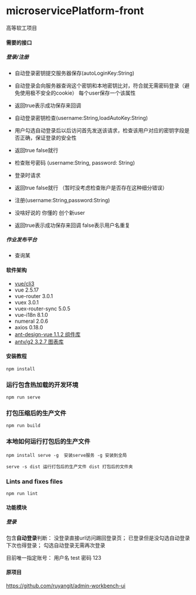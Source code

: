 # microservicePlatform-front
 高等软工项目

#### 需要的接口
##### 登录/注册
- 自动登录密钥提交服务器保存(autoLoginKey:String)
 - 自动登录会向服务器查询这个密钥和本地密钥比对，符合就无需密码登录（避免使用极不安全的cookie） 每个user保存一个该属性
 - 返回true表示成功保存来回调

- 自动登录密钥检查(username:String,loadAutoKey:String)
 - 用户勾选自动登录后以后访问首先发送该请求，检查该用户对应的密钥字段是否正确，保证登录的安全性
 - 返回true false就行

- 检查账号密码 (username:String, password: String)
 - 登录时请求 
 - 返回true false就行 （暂时没考虑检查账户是否存在这种细分错误）

- 注册(username:String,password:String)
 - 没啥好说的 你懂的 创个新user
 - 返回true表示成功保存来回调 false表示用户名重复

##### 作业发布平台
- 查询某


#### 软件架构
* [vue/cli3](https://cli.vuejs.org)
* vue 2.5.17 
* vue-router 3.0.1
* vuex 3.0.1
* vuex-router-sync 5.0.5
* vue-i18n 8.1.0
* numeral 2.0.6
* axios 0.18.0
* [ant-design-vue 1.1.2 组件库](https://vuecomponent.github.io/ant-design-vue)
* [antv/g2 3.2.7 图表库](http://g2.alipay.com/)




#### 安装教程
```
npm install
```

### 运行包含热加载的开发环境
```
npm run serve
```

### 打包压缩后的生产文件
```
npm run build
```

### 本地如何运行打包后的生产文件
```
npm install serve -g  安装serve服务 -g 安装到全局

serve -s dist 运行打包后的生产文件 dist 打包后的文件夹
```

### Lints and fixes files
```
npm run lint
```

#### 功能模块
##### 登录
包含**自动登录**判断：
没登录直接url访问踢回登录页；
已登录但是没勾选自动登录下次也得登录；
勾选自动登录无需再次登录

目前唯一指定账号：
用户名 test
密码 123

#### 原项目

https://github.com/ruyangit/admin-workbench-ui
